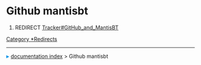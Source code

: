 # Github mantisbt
1.  REDIRECT [Tracker#GitHub_and_MantisBT](Tracker#GitHub_and_MantisBT.md)



[Category   *Redirects](Category_Redirects.md)



---
![](images/Right_arrow.png) [documentation index](../README.md) > Github mantisbt
